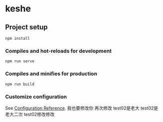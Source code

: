 # keshe

## Project setup
```
npm install
```

### Compiles and hot-reloads for development
```
npm run serve
```

### Compiles and minifies for production
```
npm run build
```

### Customize configuration
See [Configuration Reference](https://cli.vuejs.org/config/).
我也要修改你
再次修改
test02是老大
test02是老大二次
test02修改修改
